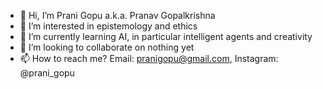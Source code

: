 - 👋   Hi, I’m Prani Gopu a.k.a. Pranav Gopalkrishna
- 👀   I’m interested in epistemology and ethics
- 🌱   I’m currently learning AI, in particular intelligent agents and creativity
- 💞️   I’m looking to collaborate on nothing yet
- 📫   How to reach me? Email: pranigopu@gmail.com, Instagram: @prani_gopu

<!---
pranigopu/pranigopu is a ✨ special ✨ repository because its `README.md` (this file) appears on your GitHub profile.
You can click the Preview link to take a look at your changes.
--->
